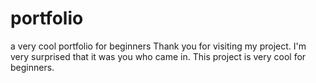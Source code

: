 # portfolio
a very cool portfolio for beginners
Thank you for visiting my project. I'm very surprised that it was you who came in. This project is very cool for beginners.

